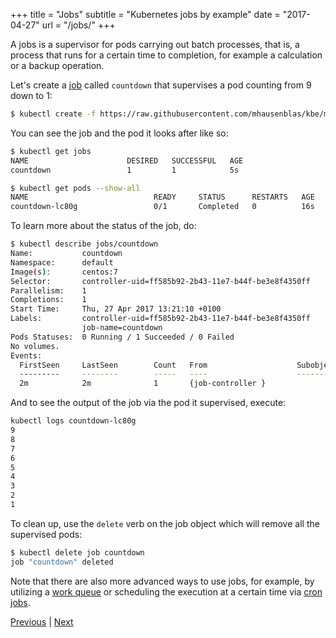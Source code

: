 +++
title = "Jobs"
subtitle = "Kubernetes jobs by example"
date = "2017-04-27"
url = "/jobs/"
+++

A jobs is a supervisor for pods carrying out batch processes, that is,
a process that runs for a certain time to completion, for example a calculation
or a backup operation.

Let's create a [job](https://github.com/mhausenblas/kbe/blob/master/specs/jobs/job.yaml)
called `countdown` that supervises a pod counting from 9 down to 1:

```bash
$ kubectl create -f https://raw.githubusercontent.com/mhausenblas/kbe/master/specs/jobs/job.yaml
```

You can see the job and the pod it looks after like so:

```bash
$ kubectl get jobs
NAME                      DESIRED   SUCCESSFUL   AGE
countdown                 1         1            5s

$ kubectl get pods --show-all
NAME                            READY     STATUS      RESTARTS   AGE
countdown-lc80g                 0/1       Completed   0          16s
```

To learn more about the status of the job, do:

```bash
$ kubectl describe jobs/countdown
Name:           countdown
Namespace:      default
Image(s):       centos:7
Selector:       controller-uid=ff585b92-2b43-11e7-b44f-be3e8f4350ff
Parallelism:    1
Completions:    1
Start Time:     Thu, 27 Apr 2017 13:21:10 +0100
Labels:         controller-uid=ff585b92-2b43-11e7-b44f-be3e8f4350ff
                job-name=countdown
Pods Statuses:  0 Running / 1 Succeeded / 0 Failed
No volumes.
Events:
  FirstSeen     LastSeen        Count   From                    SubobjectPath   Type            Reason                  Message
  ---------     --------        -----   ----                    -------------   --------        ------                  -------
  2m            2m              1       {job-controller }                       Normal          SuccessfulCreate        Created pod: countdown-lc80g
```

And to see the output of the job via the pod it supervised, execute:

```bash
kubectl logs countdown-lc80g
9
8
7
6
5
4
3
2
1
```

To clean up, use the `delete` verb on the job object which will remove all the
supervised pods:

```bash
$ kubectl delete job countdown
job "countdown" deleted
```

Note that there are also more advanced ways to use jobs, for example,
by utilizing a [work queue](https://kubernetes.io/docs/tasks/job/coarse-parallel-processing-work-queue/)
or scheduling the execution at a certain time via [cron jobs](https://kubernetes.io/docs/concepts/workloads/controllers/cron-jobs/).

[Previous](/logging) | [Next](/nodes)
